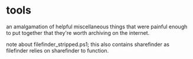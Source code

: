 # tools
an amalgamation of helpful miscellaneous things that were painful enough to put together that they're worth archiving on the internet. 

note about filefinder_stripped.ps1; this also contains sharefinder as filefinder relies on sharefinder to function. 
